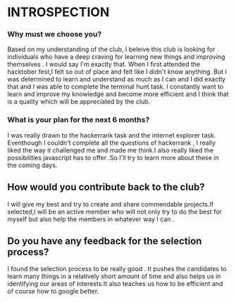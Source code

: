 # INTROSPECTION
### Why must we choose you?
Based on my understanding of the club, I beleive this club is looking for individuals who have a deep craving for learning new things and improving themselves . I would say I'm exactly that. When I first attended the hacktober fest,I felt so out of place and felt like I didn't know anything. But I was determined to learn and understand as much as I can and I did exactly that and I was able to complete the terminal hunt task. I constantly want to learn and improve my knowledge and become more efficient and I think that is a quality which will be appreciated by the club.
### What is your plan for the next 6 months?
I was really drawn to the hackerrank task and the internet explorer task. Eventhough I couldn't complete all the questions of hackerrank , I really liked the way it challenged me and made me think.I also really liked the possibilities javascript has to offer .So I'll try to learn more about these in the coming days.
## How would you contribute back to the club?
I will give my best and try to create and share commendable projects.If selected,I will be an active member who will not only try to do the best for myself but also help the members in whatever way I can .
## Do you have any feedback for the selection process?
I found the selection process to be really good . It pushes the candidates to learn many things in a relatively short amount of time and also helps us in identifying our areas of interests.It also teaches us how to be efficient and of course how to google better.
